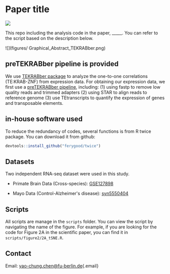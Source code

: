 # Paper title

![](https://img.shields.io/badge/r-%23276DC3.svg?style=plastic&logo=r&logoColor=white)

This repo including the analysis code in the paper, \_\_\_\_\_. You can refer to the script based on the description below.

![](figures/ Graphical_Abstract_TEKRABber.png)

## preTEKRABber pipeline is provided

We use [TEKRABber package](https://bioconductor.org/packages/release/bioc/html/TEKRABber.html) to analyze the one-to-one correlations (TE:KRAB-ZNF) from expression data. For obtaining our expression data, we first use a [preTEKRABber pipeline](https://github.com/ferygood/preTEKRABber_pipe), including: (1) using fastp to remove low quality reads and trimmed adapters (2) using STAR to align reads to reference genome (3) use TEtranscripts to quantify the expression of genes and transposable elements.

## in-house software used

To reduce the redundancy of codes, several functions is from R twice package. You can download it from github:

``` r
devtools::install_github("ferygood/twice")
```

## Datasets

Two independent RNA-seq dataset were used in this study.

-   Primate Brain Data (Cross-species): [GSE127898](https://www.ncbi.nlm.nih.gov/geo/query/acc.cgi?acc=GSE127898)

-   Mayo Data (Control-Alzheimer's disease): [syn5550404](https://www.synapse.org/#!Synapse:syn5550404)

## Scripts

All scripts are manage in the `scripts` folder. You can view the script by navigating the name of the figure. For example, if you are looking for the code for Figure 2A in the scientific paper, you can find it in `scripts/figure2/2A_tSNE.R`.

## Contact

Email: [yao-chung.chen\@fu-berlin.de](mailto:yao-chung.chen@fu-berlin.de){.email}

